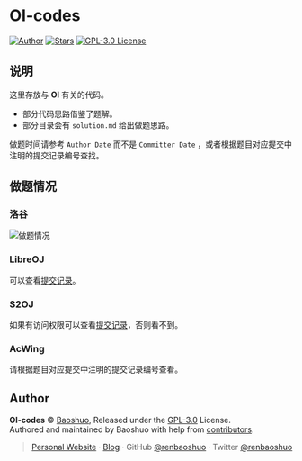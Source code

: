 # OI-codes

[![Author](https://img.shields.io/badge/Author-Baoshuo-b68469.svg?style=flat-square)](https://baoshuo.ren) [![Stars](https://img.shields.io/github/stars/renbaoshuo/OI-codes?style=flat-square)](https://github.com/renbaoshuo/OI-codes/stargazers) [![GPL-3.0 License](https://img.shields.io/github/license/renbaoshuo/OI-codes?style=flat-square)](/LICENSE)
## 说明

这里存放与 **OI** 有关的代码。

+ 部分代码思路借鉴了题解。
+ 部分目录会有 `solution.md` 给出做题思路。

做题时间请参考 `Author Date` 而不是 `Committer Date` ，或者根据题目对应提交中注明的提交记录编号查找。

## 做题情况

### 洛谷

![做题情况](https://luogu.vercel.app/api?id=168214)

### LibreOJ

可以查看[提交记录](https://loj.ac/s?submitter=renbaoshuo&status=Accepted)。

### S2OJ

如果有访问权限可以查看[提交记录](https://sjzezoj.com/submissions?submitter=2021renbaoshuo&min_score=100)，否则看不到。

### AcWing

请根据题目对应提交中注明的提交记录编号查看。

## Author

**OI-codes** © [Baoshuo](https://github.com/renbaoshuo), Released under the [GPL-3.0](./LICENSE) License.  
Authored and maintained by Baoshuo with help from [contributors](https://github.com/renbaoshuo/OI-codes/contributors).

> [Personal Website](https://baoshuo.ren) · [Blog](https://blog.baoshuo.ren) · GitHub [@renbaoshuo](https://github.com/renbaoshuo) · Twitter [@renbaoshuo](https://twitter.com/renbaoshuo)

